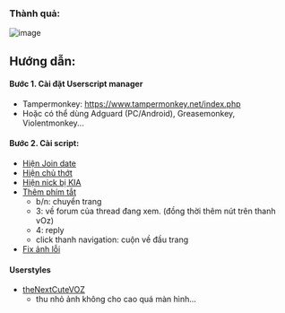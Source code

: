 ### Thành quả:
![image](https://github.com/megai2k14/voz/assets/166976878/33b42724-662b-4dbb-935c-fd3f2c0928d7)

## Hướng dẫn:

#### Bước 1. Cài đặt Userscript manager
  - Tampermonkey: https://www.tampermonkey.net/index.php
  - Hoặc có thể dùng Adguard (PC/Android), Greasemonkey, Violentmonkey...

#### Bước 2. Cài script:
  - [Hiện Join date](https://github.com/megai2k14/voz/raw/master/Hi%E1%BB%87n%20Join%20date.user.js)
  - [Hiện chủ thớt](https://github.com/megai2k14/voz/raw/master/O%C3%A1nh%20d%E1%BA%A5u%20ch%E1%BB%A7%20th%E1%BB%9Bt.user.js)
  - [Hiện nick bị KIA](https://github.com/megai2k14/voz/raw/master/Hi%E1%BB%87n%20nick%20b%E1%BB%8B%20KIA.user.js)
  - [Thêm phím tắt](https://github.com/megai2k14/voz/raw/master/Th%C3%AAm%20ph%C3%ADm%20t%E1%BA%AFt%20cho%20vOz.user.js)
    - b/n: chuyển trang
    - 3: về forum của thread đang xem. (đồng thời thêm nút trên thanh vOz)
    - 4: reply
    - click thanh navigation: cuộn về đầu trang
  - [Fix ảnh lỗi](https://github.com/megai2k14/voz/raw/master/Fix%20%E1%BA%A3nh%20l%E1%BB%97i.user.js)

#### Userstyles
  - [theNextCuteVOZ](https://github.com/megai2k14/voz/raw/master/theNextCuteVOZ.user.css)
    - thu nhỏ ảnh không cho cao quá màn hình...
